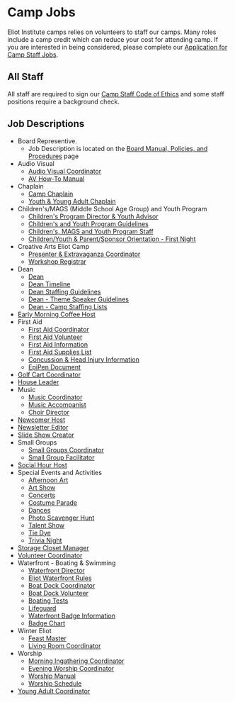 # Camp Jobs

Eliot Institute camps relies on volunteers to staff our camps. Many roles include a camp credit which can reduce your cost for attending camp. If you are interested in being considered, please complete our [Application for Camp Staff Jobs](https://eliotinstitute.wufoo.com/forms/p1g1gs6u0y5uwea/).

## All Staff

All staff are required to sign our [Camp Staff Code of Ethics](/content/pdf/policy/Camp_Staff_Code_of_Ethics__April_2019.pdf) and some staff positions require a background check.

## Job Descriptions

- Board Representive.
    - Job Description is located on the [Board Manual, Policies, and Procedures](?info=board_resources) page
- Audio Visual
     - [Audio Visual Coordinator](/content/pdf/job/av/AV_Coordinator_(2024).pdf)
     - [AV How-To Manual](/content/pdf/job/av/AV_Manual_(2024).pdf)
- Chaplain
    - [Camp Chaplain](/content/pdf/job/chaplain/Camp_Chaplain.(2017).pdf)
    - [Youth &amp; Young Adult Chaplain](/content/pdf/job/chaplain/Youth-Young_Adult_Chaplain.(2017).pdf)
- Children's/MAGS (Middle School Age Group) and Youth Program
    - [Children's Program Director & Youth Advisor](/content/pdf/job/youth/Children's_Program_Director_and_Youth_Advisor_(2024).pdf)
    - [Children's and Youth Program Guidelines](/content/pdf/job/youth/Children's_and_Youth_Program_Guidelines_(2024).pdf)
    - [Children's, MAGS and Youth Program Staff](/content/pdf/job/youth/Children's_and_Youth_Staff_(2024).pdf)
    - [Children/Youth & Parent/Sponsor Orientation - First Night](/content/pdf/job/youth/Children_and_Youth_Orientation_Meetings_(2024).pdf)
- Creative Arts Eliot Camp
     - [Presenter & Extravaganza Coordinator](/content/pdf/job/cae/2024_CAE_Presenter_Extravaganza_Coordinator_JD.pdf)
     - [Workshop Registrar](/content/pdf/job/cae/CAW_coordinator_job_description_(2022).pdf)
- Dean
    - [Dean](/content/pdf/job/dean/Dean_(2024).pdf.pdf)
    - [Dean Timeline](/content/pdf/job/dean/Dean_-_Timeline_(2024).pdf)
    - [Dean Staffing Guidelines](/content/pdf/job/dean/Dean_-_Staffing_Guidelines_(2024).pdf)
    - [Dean - Theme Speaker Guidelines](/content/pdf/job/dean/Dean_-_Theme_Speaker_(2024).pdf)
    - [Dean - Camp Staffing Lists](/content/pdf/job/dean/Dean_-_Staffing_Guidelines_(2024).pdf)
- [Early Morning Coffee Host](/content/pdf/job/misc/Early_Morning_Coffee_Host_(2017).pdf)
- First Aid
    - [First Aid Coordinator](/content/pdf/job/firstaid/First_Aid_Coordinator_(Jul_2017).pdf)
    - [First Aid Volunteer](/content/pdf/job/firstaid/First_Aid_Volunteer.(Jul_2017).pdf)
    - [First Aid Information](/content/pdf/job/firstaid/First_Aid_Information_Chart_(Jul_2017).pdf)
    - [First Aid Supplies List](/content/pdf/job/firstaid/First_Aid_Supllies_(2022).pdf)
    - [Concussion & Head Injury Information](/content/pdf/job/firstaid/First_Aid_Info_-_Concussions__Head_Injuries__(2016).pdf)
    - [EpiPen Document](/content/pdf/job/firstaid/EpiPen_Document_January_2019.pdf)
- [Golf Cart Coordinator](/content/pdf/job/misc/Golf_Cart_Coordinator_Revised_Dec_2023.pdf)
- [House Leader](/content/pdf/job/misc/House_Leader_(2024).pdf)
- Music
    - [Music Coordinator](/content/pdf/job/music/Music_Coordinator__(2017).pdf)
    - [Music Accompanist](/content/pdf/job/music/Music_Accompanist_(2017).pdf)
    - [Choir Director](/content/pdf/job/music/Choir_Director_(2017).pdf)
- [Newcomer Host](/content/pdf/job/misc/Newcomer_Host_(2024).pdf)
- [Newsletter Editor](/content/pdf/job/misc/Newsletter_Editor_(2024).pdf)
- [Slide Show Creator](/content/pdf/job/misc/Slide_Show_Creator_(2017).pdf)
- Small Groups
    - [Small Groups Coordinator](/content/pdf/job/smallgrp/Small_Group_Coordinator_(2024).pdf)
    - [Small Group Facilitator](/content/pdf/job/smallgrp/Small_Group_Facilitators_-_(2024).pdf)
- [Social Hour Host](/content/pdf/job/misc/Social_Hour_Host_(2024).pdf)
- Special Events and Activities
    - [Afternoon Art](/content/pdf/job/events/Afternoon_Art_Coordinator_(2016).pdf)
    - [Art Show](/content/pdf/job/events/Art_Show_Coordinator_(2017)_.pdf)
    - [Concerts](/content/pdf/job/events/Concerts_(2017).pdf)
    - [Costume Parade](/content/pdf/job/events/Costume_Parade_Coordinator_(2017)_wpd.pdf)
    - [Dances](/content/pdf/job/events/Dances_(2017).pdf)
    - [Photo Scavenger Hunt](/content/pdf/job/events/Photo_Scavenger_Hunt__(2017).pdf)
    - [Talent Show](/content/pdf/job/events/Talent_Show_Coordinator_(2017).pdf)
    - [Tie Dye](/content/pdf/job/events/Tie-Dye_Coordinator_(2017)_.pdf)
    - [Trivia Night](/content/pdf/job/events/Trivia_Night__(2017).pdf)
- [Storage Closet Manager](/content/pdf/job/misc/Storage_Closet_Manager_(2023).pdf)
- [Volunteer Coordinator](/content/pdf/job/misc/Volunteer_Coordinator_(2024).pdf)
- Waterfront - Boating & Swimming
    - [Waterfront Director](/content/pdf/job/water/Waterfront_Director_(2023)__FINAL.pdf)
    - [Eliot Waterfront Rules](/content/pdf/policy/Eliot_Waterfront_Rules_(2025).pdf)
    - [Boat Dock Coordinator](/content/pdf/job/water/Boat_Dock_Coordinator_(2017).pdf)
    - [Boat Dock Volunteer](/content/pdf/job/water/Boat_Dock_Volunteers__(2017).pdf)
    - [Boating Tests](/content/pdf/job/water/Boating_Tests__(2017).pdf)
    - [Lifeguard](/content/pdf/job/water/Lifeguard__(2023)_DRAFT_v4.pdf)
    - [Waterfront Badge Information](/content/pdf/job/water/Swimming___Boating_Badges_Description_(2018).pdf)
    - [Badge Chart](/content/pdf/job/water/Swimming___Boating_Badges_Chart_2018_Rev_1.pdf)
- Winter Eliot
    - [Feast Master](/content/pdf/job/winter/Feast_Master_-_Winter_Eliot_(2017).pdf)
    - [Living Room Coordinator](/content/pdf/job/winter/Living_Room_Coordinator_(2017).pdf)
- Worship
    - [Morning Ingathering Coordinator](/content/pdf/job/worship/Morning_Ingathering_Coordinator_(2017).pdf)
    - [Evening Worship Coordinator](/content/pdf/job/worship/Evening_Worship_Coordinator_Job_Description.pdf)
    - [Worship Manual](/content/pdf/job/worship/Worship_Manual_(2017).pdf)
    - [Worship Schedule](/content/pdf/job/worship/Worship_Coordinator_Planning_Grids.pdf)
- [Young Adult Coordinator](/content/pdf/job/misc/Young_Adult_Coordinator_(2016).pdf)
